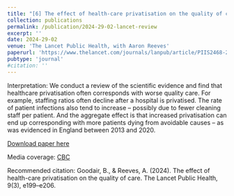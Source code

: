 ```yaml
---
title: "[6] The effect of health-care privatisation on the quality of care"
collection: publications
permalink: /publication/2024-29-02-lancet-review
excerpt: ''
date: 2024-29-02
venue: 'The Lancet Public Health, with Aaron Reeves'
paperurl: 'https://www.thelancet.com/journals/lanpub/article/PIIS2468-2667(24)00003-3/fulltext'
pubtype: 'journal'
#citation: ''
---
```

Interpretation: We conduct a review of the scientific evidence and find that healthcare privatisation often corresponds with worse quality care. For example, staffing ratios often decline after a hospital is privatised. The rate of patient infections also tend to increase – possibly due to fewer cleaning staff per patient. And the aggregate effect is that increased privatisation can end up corresponding with more patients dying from avoidable causes – as was evidenced in England between 2013 and 2020.

[Download paper here](https://www.thelancet.com/journals/lanpub/article/PIIS2468-2667(24)00003-3/fulltext)

Media coverage: [CBC](https://www.cbc.ca/player/play/2312964163827)

Recommended citation: Goodair, B., & Reeves, A. (2024). The effect of health-care privatisation on the quality of care. The Lancet Public Health, 9(3), e199–e206.